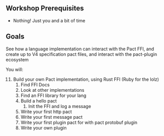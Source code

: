 ## Workshop Prerequisites

- Nothing! Just you and a bit of time

## Goals

See how a language implementation can interact with the Pact FFI, and create up to V4 specification pact files, and interact with the pact-plugin ecosystem

You will:

11. Build your own Pact implementation, using Rust FFI (Ruby for the lolz)
    1. Find FFI Docs
    2. Look at other implementations
    3. Find an FFI library for your lang
    4. Build a hello pact
        1. Init the FFI and log a message
    5. Write your first http pact
    6. Write your first message pact
    7. Write your first plugin pact for with pact protobuf plugin
    8. Write your own plugin
